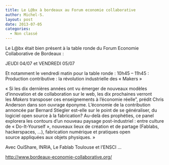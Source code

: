 ```yaml
---
title: Le L@bx à bordeaux au Forum economie collaborative
author: Michel-S.
layout: post
date: 2013-07-05
categories:
  - Non classé
---
```

Le L@bx était bien présent à la table ronde du Forum Economie Collaborative de Bordeaux :

JEUDI 04/07 et VENDREDI 05/07

Et notamment le vendredi matin pour la table ronde : 10h45 – 11h45 : Production contributive : la révolution industrielle des « Makers »

&laquo;&nbsp;Si les dix dernières années ont vu émerger de nouveaux modèles d’innovation et de collaboration sur le web, les dix prochaines verront les _Makers_ transposer ces enseignements à l’économie réelle”, prédit Chris Anderson dans son ouvrage éponyme. L’économie de la contribution annoncée par Bernard Stiegler est-elle sur le point de se généraliser, du logiciel open source à la fabrication? Au-delà des prophéties, ce panel explorera les contours d’un nouveau paysage post-industriel : entre culture de « Do-It-Yourself », nouveaux lieux de création et de partage (Fablabs, hackerspaces, …), fabrication numérique et pratiques open source appliquées aux objets physiques.&nbsp;&raquo;

Avec OuiShare, INRIA, Le Fablab Toulouse et l&rsquo;ENSCI &#8230; 

http://www.bordeaux-economie-collaborative.org/

&nbsp;
